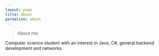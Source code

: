 ```yaml
---
layout: page
title: About
permalink: about
---
```


> About me:

Computer science student with an interest in Java, C#, general backend development and networks.
